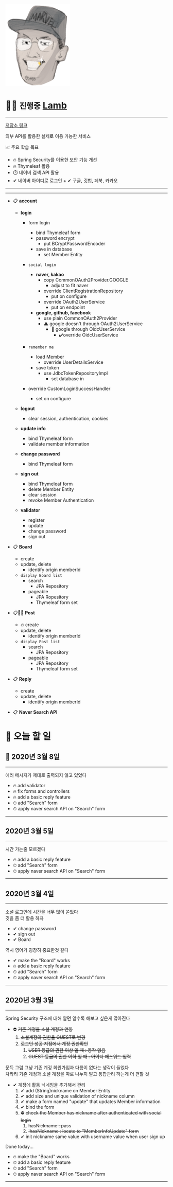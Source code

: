 [<img src="src\main\resources\static\images\draw.png" width=200>](https://baekpt.site)


# ✍🏻 `진행중` [Lamb](https://github.com/weirdbb91/lamb) 

---
[저장소 링크](https://github.com/weirdbb91/lamb)

외부 API를 활용한 실제로 이용 가능한 서비스

📈 주요 학습 목표
- 🔥 Spring Security를 이용한 보안 기능 개선
- 🔥 Thymeleaf 활용
- ⏱️ 네이버 검색 API 활용
- ✔ 네이버 아이디로 로그인 + ✔ 구글, 깃헙, 페북, 카카오

---
---

- 📋 **account**
    - **login**
        - form login
            - bind Thymeleaf form
            - password encrypt
                - put BCryptPasswordEncoder
            - save in database
                - set Member Entity
        - `social login`
            - **naver, kakao**
                - copy CommonOAuth2Provider.GOOGLE
                    - adjust to fit naver
                - override ClientRegistrationRepository
                    - put on configure
                - override OAuth2UserService
                    - put on endpoint
            - **google, github, facebook**
                - use plain CommonOAuth2Provider
                - ⚠️ google doesn't through OAuth2UserService
                    - 🙊 google through OidcUserService
                        - ✔️override OidcUserService
        - `remember me`
            - load Member
                - override UserDetailsService
            - save token
                - use JdbcTokenRepositoryImpl 
                    - set database in

        - override CustomLoginSuccessHandler
            - set on configure
    
    - **logout**
        - clear session, authentication, cookies

    - **update info**
        - bind Thymeleaf form
        - validate member information
  
    - **change password**
        - bind Thymeleaf form
    
    - **sign out**
        - bind Thymeleaf form
        - delete Member Entity
        - clear session
        - revoke Member Authentication

    - **validator**
        - register
        - update
        - change password
        - sign out

- 📋 **Board**
    - create
    - update, delete
        - identify origin memberId
    - `display Board list`
        - search
            - JPA Repository
        - pageable
            - JPA Ropesitory
            - Thymeleaf form set

- 📋📌🔥 **Post**
    - 🔥 create
    - update, delete
        - identify origin memberId
    - `display Post list`
        - search
            - JPA Repository
        - pageable
            - JPA Repository
            - Thymeleaf form set

- 📋 **Reply**
    - create
    - update, delete
        - identify origin memberId

- 📋 **Naver Search API**


# 📝 오늘 할 일

## 🚀 2020년 3월 8일

---
에러 메시지가 제대로 출력되지 않고 있었다

- 🔥 add validator
- 🔥 fix forms and controllers 
- 🔥 add a basic reply feature
- ⏱ add "Search" form
- ⏱ apply naver search API on "Search" form

---


## 2020년 3월 5일

---
시간 가는줄 모르겠다

- 🔥 add a basic reply feature
- ⏱ add "Search" form
- ⏱ apply naver search API on "Search" form

---


## 2020년 3월 4일

---
소셜 로그인에 시간을 너무 많이 쏟았다  
깃을 좀 더 활용 하자

- ✔ change password
- ✔ sign out
- ✔ Board

역시 영어가 굉장히 중요한것 같다

- ✔ make the "Board" works
- 🔥 add a basic reply feature
- ⏱ add "Search" form
- ⏱ apply naver search API on "Search" form

---


## 2020년 3월 3일

---
Spring Security 구조에 대해 알면 알수록 해보고 싶은게 많아진다

- ⛔ ~~기존 계정을 소셜 계정과 연동~~
    1. ~~소셜계정의 권한을 GUEST로 변경~~
    2. ~~로그인 성공 지점에서 계정 권한확인~~
        1. ~~USER 등급의 권한 이상 일 때 : 동작 없음~~
        2. ~~GUEST 등급의 권한 이하 일 때 : 아이디 패스워드 입력~~

문득 그럼 그냥 기존 계정 회원가입과 다름이 없다는 생각이 들었다  
차라리 기존 계정과 소셜 계정을 따로 나누지 말고 통합관리 하는게 더 편할 것

- ✔ 계정에 활동 닉네임을 추가해서 관리
    1. ✔ add (String)nickname on Member Entity
    2. ✔ add size and unique validation of nickname column
    3. ✔ make a form named "update" that updates Member information
    4. ✔ bind the form
    5. ⛔ ~~check the Member has nickname after authenticated with social login~~
        1. ~~hasNickname : pass~~
        2. ~~!hasNickname : locate to "MemberInfoUpdate" form~~
    5. ✔ init nickname same value with username value when user sign up

Done today...

- 🔥 make the "Board" works
- ⏱ add a basic reply feature
- ⏱ add "Search" form
- ⏱ apply naver search API on "Search" form

---

